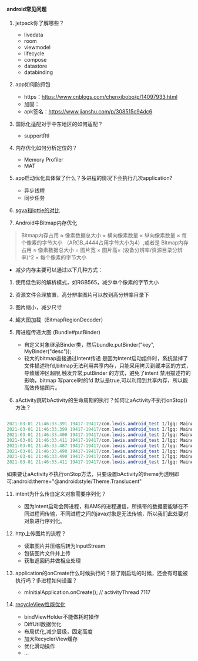 #### android常见问题

1. jetpack你了解哪些？
   * livedata
   * room
   * viewmodel
   * lifecycle
   * compose
   * datastore
   * databinding

2. app如何防抓包
   * https：https://www.cnblogs.com/chenxibobo/p/14097933.html
   * 加固：
   * apk签名：https://www.jianshu.com/p/308515c94dc6

3. 国际化适配对于中东地区的如何适配？
   * supportRtl

4. 内存优化如何分析定位的？
   * Memory Profiler
   * MAT

5. app启动优化具体做了什么？多进程的情况下会执行几次application? 
   * 异步线程
   * 同步任务

6. [sgva和lottie的对比](https://jfson.github.io/2018/01/08/41-anim/)

7. Android中Bitmap内存优化

> Bitmap内存占用 ≈ 像素数据总大小 = 横向像素数量 × 纵向像素数量 × 每个像素的字节大小 （ARGB_4444占用字节大小为4）,或者是 Bitmap内存占用 ≈ 像素数据总大小 = 图片宽 × 图片高× (设备分辨率/资源目录分辨率)^2 × 每个像素的字节大小
   
   * 减少内存主要可以通过以下几种方式：
   1. 使用低色彩的解析模式，如RGB565，减少单个像素的字节大小
   2. 资源文件合理放置，高分辨率图片可以放到高分辨率目录下
   3. 图片缩小，减少尺寸

8. 超大图加载（BitmapRegionDecoder）
9. 跨进程传递大图 (Bundle#putBinder)
   * 自定义对象继承Binder类，然后bundle.putBinder("key", MyBinder("desc"));
   * 较大的bitmap直接通过Intent传递 是因为Intent启动组件时，系统禁掉了文件描述符fd,bitmap无法利用共享内存，只能采用拷贝到缓冲区的方式，导致缓冲区超限,触发异常;putBinder 的方式，避免了intent 禁用描述符的影响，bitmap 写parcel时的fd 默认是true,可以利用到共享内存，所以能高效传输图片。


10. aActivity跳转bActivity的生命周期的执行？如何让aActivity不执行onStop()方法？

```java

2021-03-01 21:46:33.391 19417-19417/com.lewis.android_test I/lgq: MainActivity--onCreate
2021-03-01 21:46:33.399 19417-19417/com.lewis.android_test I/lgq: MainActivity--onStart
2021-03-01 21:46:33.400 19417-19417/com.lewis.android_test I/lgq: MainActivity--onResume
2021-03-01 21:46:33.411 19417-19417/com.lewis.android_test I/lgq: MainActivity--onPause
2021-03-01 21:46:33.487 19417-19417/com.lewis.android_test I/lgq: MainActivity2--onCreate
2021-03-01 21:46:33.490 19417-19417/com.lewis.android_test I/lgq: MainActivity2--onStart
2021-03-01 21:46:33.490 19417-19417/com.lewis.android_test I/lgq: MainActivity2--onResume
2021-03-01 21:46:33.411 19417-19417/com.lewis.android_test I/lgq: MainActivity--onStop

```

如果要让aActivity不执行onStop方法，只要设置bActivity的theme为透明即可:android:theme="@android:style/Theme.Translucent"

11. intent为什么传自定义对象需要序列化？
    * 因为Intent启动会跨进程，和AMS的进程通信，所携带的数据要能够在不同进程间传输，不同进程之间的java对象是无法传输，所以我们此处要对对象进行序列化。
    
12. http上传图片的流程？
    * 读取图片并压缩后转为InputStream
    * 包装图片文件并上传
    * 获取返回码并做相应处理
13. application的onCreate什么时候执行的？除了刚启动的时候，还会有可能被执行吗？多进程如何设置？
    * mInitialApplication.onCreate(); // activityThread 7117
14. [recycleView性能优化](https://www.cnblogs.com/zgz345/p/13436005.html)
    * bindViewHolder不能做耗时操作
    * DiffUtil数据优化
    * 布局优化,减少层级，固定高度
    * 加大RecyclerView缓存
    * 优化滑动操作
    * ...

